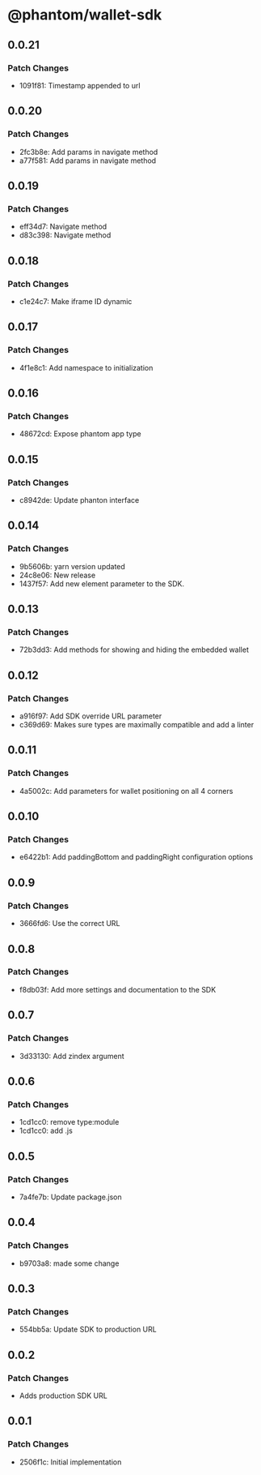# @phantom/wallet-sdk

## 0.0.21

### Patch Changes

- 1091f81: Timestamp appended to url

## 0.0.20

### Patch Changes

- 2fc3b8e: Add params in navigate method
- a77f581: Add params in navigate method

## 0.0.19

### Patch Changes

- eff34d7: Navigate method
- d83c398: Navigate method

## 0.0.18

### Patch Changes

- c1e24c7: Make iframe ID dynamic

## 0.0.17

### Patch Changes

- 4f1e8c1: Add namespace to initialization

## 0.0.16

### Patch Changes

- 48672cd: Expose phantom app type

## 0.0.15

### Patch Changes

- c8942de: Update phanton interface

## 0.0.14

### Patch Changes

- 9b5606b: yarn version updated
- 24c8e06: New release
- 1437f57: Add new element parameter to the SDK.

## 0.0.13

### Patch Changes

- 72b3dd3: Add methods for showing and hiding the embedded wallet

## 0.0.12

### Patch Changes

- a916f97: Add SDK override URL parameter
- c369d69: Makes sure types are maximally compatible and add a linter

## 0.0.11

### Patch Changes

- 4a5002c: Add parameters for wallet positioning on all 4 corners

## 0.0.10

### Patch Changes

- e6422b1: Add paddingBottom and paddingRight configuration options

## 0.0.9

### Patch Changes

- 3666fd6: Use the correct URL

## 0.0.8

### Patch Changes

- f8db03f: Add more settings and documentation to the SDK

## 0.0.7

### Patch Changes

- 3d33130: Add zindex argument

## 0.0.6

### Patch Changes

- 1cd1cc0: remove type:module
- 1cd1cc0: add .js

## 0.0.5

### Patch Changes

- 7a4fe7b: Update package.json

## 0.0.4

### Patch Changes

- b9703a8: made some change

## 0.0.3

### Patch Changes

- 554bb5a: Update SDK to production URL

## 0.0.2

### Patch Changes

- Adds production SDK URL

## 0.0.1

### Patch Changes

- 2506f1c: Initial implementation
